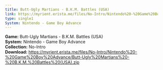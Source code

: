 ```yaml
---
title: Butt-Ugly Martians - B.K.M. Battles (USA)
link: https://myrient.erista.me/files/No-Intro/Nintendo%20-%20Game%20Boy%20Advance/Butt-Ugly%20Martians%20-%20B.K.M.%20Battles%20(USA).zip
type: single1
System: Nintendo - Game Boy Advance
---
```

<b>Game:</b> Butt-Ugly Martians - B.K.M. Battles (USA)<br>
<b>System:</b> Nintendo - Game Boy Advance<br>
<b>Collection:</b> No-Intro<br>
<b>Download:</b> https://myrient.erista.me/files/No-Intro/Nintendo%20-%20Game%20Boy%20Advance/Butt-Ugly%20Martians%20-%20B.K.M.%20Battles%20(USA).zip